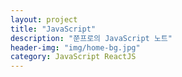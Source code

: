 ```yaml
---
layout: project
title: "JavaScript"
description: "쭌프로의 JavaScript 노트"
header-img: "img/home-bg.jpg"
category: JavaScript ReactJS
---
```

